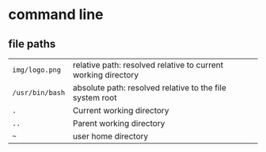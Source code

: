 
# command line

## file paths


| | |
| -| -|
|`img/logo.png` |relative path: resolved relative to current working directory |
|`/usr/bin/bash` | absolute path: resolved relative to the file system root |
|`.` | Current working directory  |
| `..`| Parent working directory|
| `~`| user home directory |





